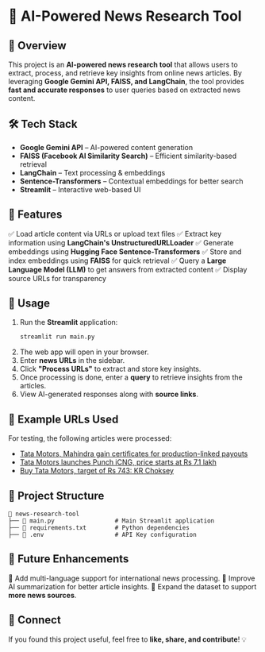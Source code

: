 # 📢 AI-Powered News Research Tool

## 🚀 Overview
This project is an **AI-powered news research tool** that allows users to extract, process, and retrieve key insights from online news articles. By leveraging **Google Gemini API, FAISS, and LangChain**, the tool provides **fast and accurate responses** to user queries based on extracted news content.

## 🛠 Tech Stack
- **Google Gemini API** – AI-powered content generation
- **FAISS (Facebook AI Similarity Search)** – Efficient similarity-based retrieval
- **LangChain** – Text processing & embeddings
- **Sentence-Transformers** – Contextual embeddings for better search
- **Streamlit** – Interactive web-based UI

## 🌟 Features
✅ Load article content via URLs or upload text files
✅ Extract key information using **LangChain's UnstructuredURLLoader**
✅ Generate embeddings using **Hugging Face Sentence-Transformers**
✅ Store and index embeddings using **FAISS** for quick retrieval
✅ Query a **Large Language Model (LLM)** to get answers from extracted content
✅ Display source URLs for transparency

## 🎯 Usage
1. Run the **Streamlit** application:
   ```sh
   streamlit run main.py
   ```
2. The web app will open in your browser.
3. Enter **news URLs** in the sidebar.
4. Click **"Process URLs"** to extract and store key insights.
5. Once processing is done, enter a **query** to retrieve insights from the articles.
6. View AI-generated responses along with **source links**.

## 🔗 Example URLs Used
For testing, the following articles were processed:
- [Tata Motors, Mahindra gain certificates for production-linked payouts](https://www.moneycontrol.com/news/business/tata-motors-mahindra-gain-certificates-for-production-linked-payouts-11281691.html)
- [Tata Motors launches Punch iCNG, price starts at Rs 7.1 lakh](https://www.moneycontrol.com/news/business/tata-motors-launches-punch-icng-price-starts-at-rs-7-1-lakh-11098751.html)
- [Buy Tata Motors, target of Rs 743: KR Choksey](https://www.moneycontrol.com/news/business/stocks/buy-tata-motors-target-of-rs-743-kr-choksey-11080811.html)

## 📁 Project Structure
```
📂 news-research-tool
├── 📜 main.py                 # Main Streamlit application
├── 📜 requirements.txt        # Python dependencies
├── 📜 .env                    # API Key configuration

```

## 🎯 Future Enhancements
🚀 Add multi-language support for international news processing.
🚀 Improve AI summarization for better article insights.
🚀 Expand the dataset to support **more news sources**.


## 📢 Connect
If you found this project useful, feel free to **like, share, and contribute**! 💡

